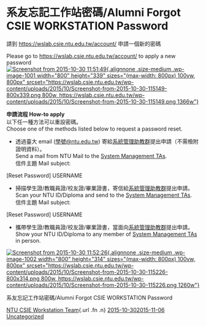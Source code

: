 # 系友忘記工作站密碼/Alumni Forgot CSIE WORKSTATION Password

請到 https://wslab.csie.ntu.edu.tw/account/ 申請一個新的密碼

Please go to https://wslab.csie.ntu.edu.tw/account/ to apply a new
password  
[![Screenshot from 2015-10-30
11:51:49](https://wslab.csie.ntu.edu.tw/wp-content/uploads/2015/10/Screenshot-from-2015-10-30-115149-800x339.png){.alignnone
.size-medium .wp-image-1001 width="800" height="339"
sizes="(max-width: 800px) 100vw, 800px"
srcset="https://wslab.csie.ntu.edu.tw/wp-content/uploads/2015/10/Screenshot-from-2015-10-30-115149-800x339.png 800w, https://wslab.csie.ntu.edu.tw/wp-content/uploads/2015/10/Screenshot-from-2015-10-30-115149.png 1366w"}](https://wslab.csie.ntu.edu.tw/wp-content/uploads/2015/10/Screenshot-from-2015-10-30-115149.png)

**申請流程 How-to apply**  
以下任一種方法可以重設密碼。  
Choose one of the methods listed below to request a password reset.

-   透過臺大 email (學號@ntu.edu.tw)
    寄給[系統管理助教群](https://wslab.csie.ntu.edu.tw/contact/)提出申請（不需檢附證明資料）。  
    Send a mail from NTU Mail to the [System Management
    TAs](https://wslab.csie.ntu.edu.tw/contact/).  
    信件主題 Mail subject:

\[Reset Password\] USERNAME

-   掃描學生證/教職員證/校友證/畢業證書，寄信給[系統管理助教群](https://wslab.csie.ntu.edu.tw/contact/)提出申請。  
    Scan your NTU ID/Diploma and send to the [System Management
    TAs](https://wslab.csie.ntu.edu.tw/contact/).  
    信件主題 Mail subject:

\[Reset Password\] USERNAME

-   攜帶學生證/教職員證/校友證/畢業證書，當面向[系統管理助教群](https://wslab.csie.ntu.edu.tw/contact/)提出申請。  
    Show your NTU ID/Diploma to any member of [System Management
    TAs](https://wslab.csie.ntu.edu.tw/contact/) in person.

[![Screenshot from 2015-10-30
11:52:26](https://wslab.csie.ntu.edu.tw/wp-content/uploads/2015/10/Screenshot-from-2015-10-30-115226-800x314.png){.alignnone
.size-medium .wp-image-1002 width="800" height="314"
sizes="(max-width: 800px) 100vw, 800px"
srcset="https://wslab.csie.ntu.edu.tw/wp-content/uploads/2015/10/Screenshot-from-2015-10-30-115226-800x314.png 800w, https://wslab.csie.ntu.edu.tw/wp-content/uploads/2015/10/Screenshot-from-2015-10-30-115226.png 1260w"}](https://wslab.csie.ntu.edu.tw/wp-content/uploads/2015/10/Screenshot-from-2015-10-30-115226.png)

<span class="entry-title">系友忘記工作站密碼/Alumni Forgot CSIE
WORKSTATION Password</span>

<span class="by-author author vcard">[NTU CSIE Workstation
Team](https://wslab.csie.ntu.edu.tw/author/ta217/){.url .fn .n}</span>
<span
class="date">[2015-10-302015-11-06](https://wslab.csie.ntu.edu.tw/2015/10/%e7%b3%bb%e5%8f%8b%e5%bf%98%e8%a8%98%e5%b7%a5%e4%bd%9c%e7%ab%99%e5%af%86%e7%a2%bcalumni-forgot-csie-workstation-password/ "12:02 PM")</span>
<span
class="category">[Uncategorized](https://wslab.csie.ntu.edu.tw/category/uncategorized/)</span>
